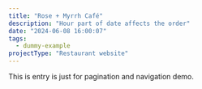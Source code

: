 ```yaml
---
title: "Rose + Myrrh Café"
description: "Hour part of date affects the order"
date: "2024-06-08 16:00:07"
tags:
  - dummy-example
projectType: "Restaurant website"
---
```


This is entry is just for pagination and navigation demo.
